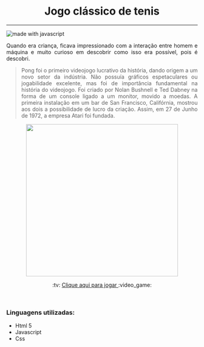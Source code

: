 <h1 align="center">Jogo cl&aacute;ssico de tenis</h1>
<hr>
<img src="https://img.shields.io/badge/made%20with-javascript-blue.svg?style=flat-square" alt="made with javascript">
<br>
<p align="justify">Quando era criança, ficava impressionado com a interação entre homem e máquina e muito curioso em descobrir como isso era possível, pois é descobri. </p>
<blockquote cite="https://pt.wikipedia.org/wiki/Pong">
<p align="justify">Pong foi o primeiro videojogo lucrativo da história, dando origem a um novo setor da indústria. Não possuía gráficos espetaculares ou jogabilidade excelente, mas foi de importância fundamental na história do videojogo. Foi criado por Nolan Bushnell e Ted Dabney na forma de um console ligado a um monitor, movido a moedas. A primeira instalação em um bar de San Francisco, Califórnia, mostrou aos dois a possibilidade de lucro da criação. Assim, em 27 de Junho de 1972, a empresa Atari foi fundada.</p>
</blockquote>

<p align="center"><img src="https://user-images.githubusercontent.com/10419679/87470614-675b8f80-c5f3-11ea-8452-7ffe311cf5be.gif" heigth=400" width="400" ></p>
	

<p align="center">:tv: <a href="https://leoalcantara.github.io/pong-game/" >Clique aqui para jogar </a> :video_game: </p>
<br>

<h3>Linguagens utilizadas:</h3>
<ul>
	<li>Html 5</li>
	<li>Javascript </li>
	<li>Css</li>
</ul>

